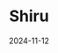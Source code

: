 ---  
layout: startup_page  
title: "Shiru"  
id: "shiru.com"  
permalink: "/shirushiru.com11122024/"  
website: "http://www.shiru.com/"  
funding_round: "Series B"  
funding_amount: "$16M"  
investors: "S2G Ventures, CPT Capital, Lux Capital, Nourish Ventures, Meach Cove Capital"  
about: "Shiru is pioneering AI-powered ingredient discovery, revolutionizing how ingredients are developed across food, personal care, agriculture, and advanced materials. Its platform, ProteinDiscovery.ai, uses AI to identify and test high-value, sustainable proteins, dramatically reducing R&D costs and time to market for corporate partners."  
markets: "Food, Personal Care, Agriculture, Advanced Materials"  
hq: "Berkeley, California, United States"  
founded_year: "2019"  
linkedin: "https://www.linkedin.com/company/shiru-inc"  
twitter: "https://twitter.com/shiruinc"  
instagram: ""  
facebook: "https://www.facebook.com/shiruinc"  
crunchbase: "https://www.crunchbase.com/organization/shiru"  
pitchbook: "https://pitchbook.com/profiles/company/279418-69"  

date_display: "12-Nov-2024"  
date: "2024-11-12"

# SEO Optimization  
meta_title: "Shiru - Series B Funding ($16M)"  
meta_description: "Shiru, Shiru is pioneering AI-powered ingredient discovery, revolutionizing how ingredients are developed across food, personal care, agriculture, and advanc..."  
meta_keywords: "Shiru, Food, Personal Care, Agriculture, Advanced Materials, Series B funding"  
canonical_url: "https://startup.projectstartups.com/shirushiru.com11122024/"  
---